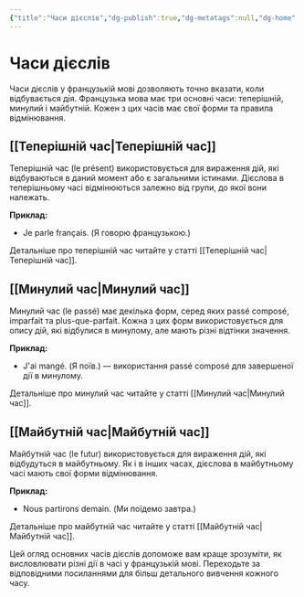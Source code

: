```yaml
---
{"title":"Часи дієслів","dg-publish":true,"dg-metatags":null,"dg-home":null,"permalink":"/chasi-diyesliv/","dgPassFrontmatter":true,"noteIcon":""}
---
```


# Часи дієслів

Часи дієслів у французькій мові дозволяють точно вказати, коли відбувається дія. Французька мова має три основні часи: теперішній, минулий і майбутній. Кожен з цих часів має свої форми та правила відмінювання.

## [[Теперішній час\|Теперішній час]]

Теперішній час (le présent) використовується для вираження дій, які відбуваються в даний момент або є загальними істинами. Дієслова в теперішньому часі відмінюються залежно від групи, до якої вони належать.

**Приклад:**
- Je parle français. (Я говорю французькою.)

Детальніше про теперішній час читайте у статті [[Теперішній час\|Теперішній час]].

## [[Минулий час\|Минулий час]]

Минулий час (le passé) має декілька форм, серед яких passé composé, imparfait та plus-que-parfait. Кожна з цих форм використовується для опису дій, які відбулися в минулому, але мають різні відтінки значення.

**Приклад:**
- J'ai mangé. (Я поїв.) — використання passé composé для завершеної дії в минулому.

Детальніше про минулий час читайте у статті [[Минулий час\|Минулий час]].

## [[Майбутній час\|Майбутній час]]

Майбутній час (le futur) використовується для вираження дій, які відбудуться в майбутньому. Як і в інших часах, дієслова в майбутньому часі мають свої форми відмінювання.

**Приклад:**
- Nous partirons demain. (Ми поїдемо завтра.)

Детальніше про майбутній час читайте у статті [[Майбутній час\|Майбутній час]].

Цей огляд основних часів дієслів допоможе вам краще зрозуміти, як висловлювати різні дії в часі у французькій мові. Переходьте за відповідними посиланнями для більш детального вивчення кожного часу.